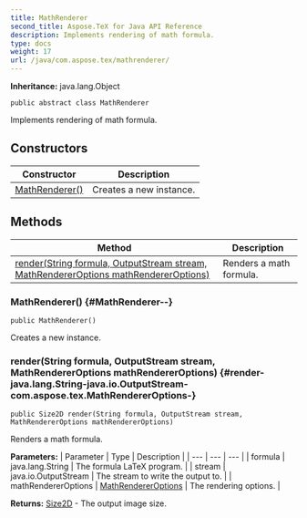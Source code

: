 ```yaml
---
title: MathRenderer
second_title: Aspose.TeX for Java API Reference
description: Implements rendering of math formula.
type: docs
weight: 17
url: /java/com.aspose.tex/mathrenderer/
---
```

**Inheritance:**
java.lang.Object
```
public abstract class MathRenderer
```

Implements rendering of math formula.
## Constructors

| Constructor | Description |
| --- | --- |
| [MathRenderer()](#MathRenderer--) | Creates a new instance. |
## Methods

| Method | Description |
| --- | --- |
| [render(String formula, OutputStream stream, MathRendererOptions mathRendererOptions)](#render-java.lang.String-java.io.OutputStream-com.aspose.tex.MathRendererOptions-) | Renders a math formula. |
### MathRenderer() {#MathRenderer--}
```
public MathRenderer()
```


Creates a new instance.

### render(String formula, OutputStream stream, MathRendererOptions mathRendererOptions) {#render-java.lang.String-java.io.OutputStream-com.aspose.tex.MathRendererOptions-}
```
public Size2D render(String formula, OutputStream stream, MathRendererOptions mathRendererOptions)
```


Renders a math formula.

**Parameters:**
| Parameter | Type | Description |
| --- | --- | --- |
| formula | java.lang.String | The formula LaTeX program. |
| stream | java.io.OutputStream | The stream to write the output to. |
| mathRendererOptions | [MathRendererOptions](../../com.aspose.tex/mathrendereroptions) | The rendering options. |

**Returns:**
[Size2D](../../com.aspose.tex/size2d) - The output image size.

